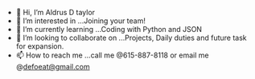 - 👋 Hi, I’m Aldrus D taylor
- 👀 I’m interested in ...Joining your team!
- 🌱 I’m currently learning ...Coding with Python and JSON
- 💞️ I’m looking to collaborate on ...Projects, Daily duties and future task for expansion. 
- 📫 How to reach me ...call me @615-887-8118 or email me @defoeat@gmail.com

<!---
ADT-2023/ADT-2023 is a ✨ special ✨ repository because its `README.md` (this file) appears on your GitHub profile.
You can click the Preview link to take a look at your changes.
--->
